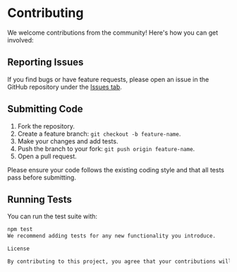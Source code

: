 # Contributing

We welcome contributions from the community! Here's how you can get involved:

## Reporting Issues

If you find bugs or have feature requests, please open an issue in the GitHub repository under the [Issues tab](https://github.com/DanielRedacted/.guide/issues).

## Submitting Code

1. Fork the repository.
2. Create a feature branch: `git checkout -b feature-name`.
3. Make your changes and add tests.
4. Push the branch to your fork: `git push origin feature-name`.
5. Open a pull request.

Please ensure your code follows the existing coding style and that all tests pass before submitting.

## Running Tests

You can run the test suite with:

```bash
npm test
We recommend adding tests for any new functionality you introduce.

License

By contributing to this project, you agree that your contributions will be licensed under the ...